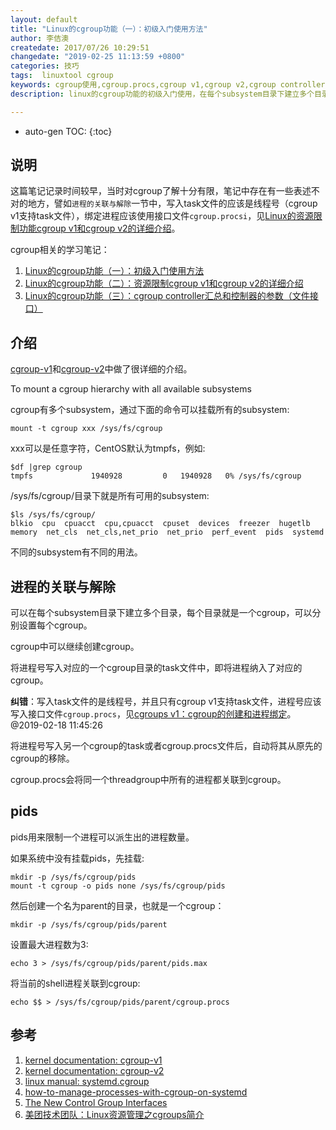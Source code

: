 ```yaml
---
layout: default
title: "Linux的cgroup功能（一）：初级入门使用方法"
author: 李佶澳
createdate: 2017/07/26 10:29:51
changedate: "2019-02-25 11:13:59 +0800"
categories: 技巧
tags:  linuxtool cgroup
keywords: cgroup使用,cgroup.procs,cgroup v1,cgroup v2,cgroup controller,linux资源控制器,资源隔离
description: linux的cgroup功能的初级入门使用，在每个subsystem目录下建立多个目录，每个目录就是一个cgroup，可以分别设置每个cgroup，cgroup中可以继续创建cgroup。

---
```


* auto-gen TOC:
{:toc}

## 说明

这篇笔记记录时间较早，当时对cgroup了解十分有限，笔记中存在有一些表述不对的地方，譬如`进程的关联与解除`一节中，写入task文件的应该是线程号（cgroup v1支持task文件），绑定进程应该使用接口文件`cgroup.procsi`，见[Linux的资源限制功能cgroup v1和cgroup v2的详细介绍](https://www.lijiaocn.com/%E6%8A%80%E5%B7%A7/2019/01/28/linux-tool-cgroup-detail.html#cgroups-v1cgroup%E7%9A%84%E5%88%9B%E5%BB%BA%E5%92%8C%E8%BF%9B%E7%A8%8B%E7%BB%91%E5%AE%9A)。

cgroup相关的学习笔记：

1. [Linux的cgroup功能（一）：初级入门使用方法](https://www.lijiaocn.com/%E6%8A%80%E5%B7%A7/2017/07/26/linux-tool-cgroup.html)
2. [Linux的cgroup功能（二）：资源限制cgroup v1和cgroup v2的详细介绍](https://www.lijiaocn.com/%E6%8A%80%E5%B7%A7/2019/01/28/linux-tool-cgroup-detail.html)
3. [Linux的cgroup功能（三）：cgroup controller汇总和控制器的参数（文件接口）](https://www.lijiaocn.com/%E6%8A%80%E5%B7%A7/2019/02/18/linux-tool-cgroup-parameters.html)

## 介绍

[cgroup-v1][1]和[cgroup-v2][2]中做了很详细的介绍。

To mount a cgroup hierarchy with all available subsystems

cgroup有多个subsystem，通过下面的命令可以挂载所有的subsystem:

	mount -t cgroup xxx /sys/fs/cgroup

xxx可以是任意字符，CentOS默认为tmpfs，例如:

	$df |grep cgroup
	tmpfs             1940928         0   1940928   0% /sys/fs/cgroup

/sys/fs/cgroup/目录下就是所有可用的subsystem:

	$ls /sys/fs/cgroup/
	blkio  cpu  cpuacct  cpu,cpuacct  cpuset  devices  freezer  hugetlb  
	memory  net_cls  net_cls,net_prio  net_prio  perf_event  pids  systemd

不同的subsystem有不同的用法。

## 进程的关联与解除

可以在每个subsystem目录下建立多个目录，每个目录就是一个cgroup，可以分别设置每个cgroup。

cgroup中可以继续创建cgroup。

将进程号写入对应的一个cgroup目录的task文件中，即将进程纳入了对应的cgroup。

**纠错**：写入task文件的是线程号，并且只有cgroup v1支持task文件，进程号应该写入接口文件`cgroup.procs`，见[cgroups v1：cgroup的创建和进程绑定](https://www.lijiaocn.com/%E6%8A%80%E5%B7%A7/2019/01/28/linux-tool-cgroup-detail.html#cgroups-v1cgroup%E7%9A%84%E5%88%9B%E5%BB%BA%E5%92%8C%E8%BF%9B%E7%A8%8B%E7%BB%91%E5%AE%9A)。@2019-02-18 11:45:26

将进程号写入另一个cgroup的task或者cgroup.procs文件后，自动将其从原先的cgroup的移除。

cgroup.procs会将同一个threadgroup中所有的进程都关联到cgroup。

## pids

pids用来限制一个进程可以派生出的进程数量。

如果系统中没有挂载pids，先挂载:

	mkdir -p /sys/fs/cgroup/pids
	mount -t cgroup -o pids none /sys/fs/cgroup/pids

然后创建一个名为parent的目录，也就是一个cgroup：

	mkdir -p /sys/fs/cgroup/pids/parent

设置最大进程数为3:

	echo 3 > /sys/fs/cgroup/pids/parent/pids.max

将当前的shell进程关联到cgroup:

	echo $$ > /sys/fs/cgroup/pids/parent/cgroup.procs

## 参考

1. [kernel documentation: cgroup-v1][1]
2. [kernel documentation: cgroup-v2][2]
3. [linux manual: systemd.cgroup][3]
4. [how-to-manage-processes-with-cgroup-on-systemd][4]
5. [The New Control Group Interfaces][5]
6. [美团技术团队：Linux资源管理之cgroups简介][6]

[1]: https://www.kernel.org/doc/Documentation/cgroup-v1/  "cgroup-v1" 
[2]: https://www.kernel.org/doc/Documentation/cgroup-v2.txt  "cgroup-v2"
[3]: http://man7.org/linux/man-pages/man5/systemd.cgroup.5.html  "systemd.cgroup"
[4]: https://linuxaria.com/article/how-to-manage-processes-with-cgroup-on-systemd  "how-to-manage-processes-with-cgroup-on-systemd"
[5]: https://www.freedesktop.org/wiki/Software/systemd/ControlGroupInterface/ "The New Control Group Interfaces"
[6]: https://tech.meituan.com/2015/03/31/cgroups.html "美团技术团队：Linux资源管理之cgroups简介"
